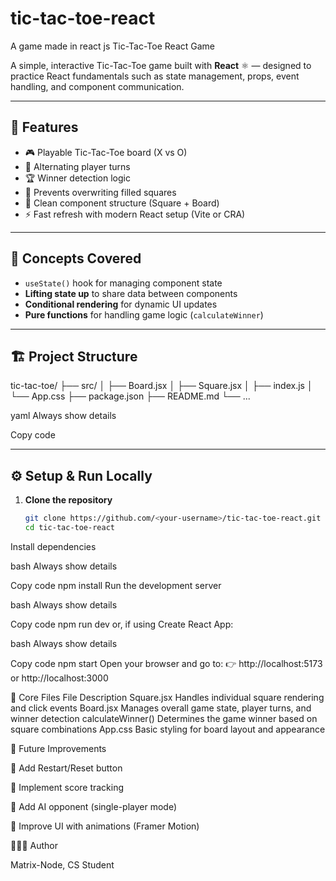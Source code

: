 
# tic-tac-toe-react
A game made in react js
Tic-Tac-Toe React Game

A simple, interactive Tic-Tac-Toe game built with **React** ⚛️ — designed to practice React fundamentals such as state management, props, event handling, and component communication.

---

## 🚀 Features

- 🎮 Playable Tic-Tac-Toe board (X vs O)
- 🔁 Alternating player turns
- 🏆 Winner detection logic
- 🚫 Prevents overwriting filled squares
- 🧱 Clean component structure (Square + Board)
- ⚡ Fast refresh with modern React setup (Vite or CRA)

---

## 🧠 Concepts Covered

- `useState()` hook for managing component state
- **Lifting state up** to share data between components
- **Conditional rendering** for dynamic UI updates
- **Pure functions** for handling game logic (`calculateWinner`)

---

## 🏗️ Project Structure

tic-tac-toe/
├── src/
│ ├── Board.jsx
│ ├── Square.jsx
│ ├── index.js
│ └── App.css
├── package.json
├── README.md
└── ...

yaml
Always show details

Copy code

---


## ⚙️ Setup & Run Locally

1. **Clone the repository**
   ```bash
   git clone https://github.com/<your-username>/tic-tac-toe-react.git
   cd tic-tac-toe-react
Install dependencies

bash
Always show details

Copy code
npm install
Run the development server

bash
Always show details

Copy code
npm run dev
or, if using Create React App:

bash
Always show details

Copy code
npm start
Open your browser and go to:
👉 http://localhost:5173 or http://localhost:3000

🧩 Core Files
File	Description
Square.jsx	Handles individual square rendering and click events
Board.jsx	Manages overall game state, player turns, and winner detection
calculateWinner()	Determines the game winner based on square combinations
App.css	Basic styling for board layout and appearance



🏁 Future Improvements

🔁 Add Restart/Reset button

🧮 Implement score tracking

🤖 Add AI opponent (single-player mode)

🎨 Improve UI with animations (Framer Motion)

🧑🏽‍💻 Author

Matrix-Node, CS Student
